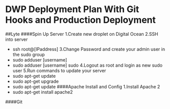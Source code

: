 DWP Deployment Plan With Git Hooks and Production Deployment
===
##Lyte
####Spin Up Server
1.Create new droplet on Digital Ocean
2.SSH into server
  * ssh root@[IPaddress]
3.Change Password and create your admin user in the sudo group
  * sudo adduser [username]
  * sudo adduser [username] sudo
4.Logout as root and login as new sudo user
5.Run commands to update your server
  * sudo apt-get update
  * sudo apt-get upgrade
  * sudo apt-get update
  ####Apache Install and Config 
1.Install Apache 2
  * sudo apt-get install apache2

####Git
